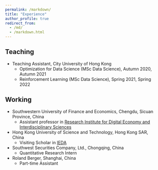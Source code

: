 ```yaml
---
permalink: /markdown/
title: "Experience"
author_profile: true
redirect_from: 
  - /md/
  - /markdown.html
---
```


## Teaching

* Teaching Assistant, City University of Hong Kong
  * Optimization for Data Science (MSc Data Science), Autumn 2020, Autumn 2021
  * Reinforcement Learning (MSc Data Science), Spring 2021, Spring 2022

## Working

* Southwestern University of Finance and Economics, Chengdu, Sicuan Province, China
  * Assistant professor in [Research Institute for Digital Economy and Interdisciplinary Sciences](https://x.swufe.edu.cn/)
* Hong Kong University of Science and Technology, Hong Kong SAR, China
  * Visiting Scholar in [IEDA](https://ieda.ust.hk/eng/index.php)
* Southwest Securities Company, Ltd., Chongqing, China
  * Quantitative Research Intern
* Roland Berger, Shanghai, China
  * Part-time Assistant



